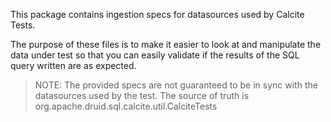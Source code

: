 This package contains ingestion specs for datasources used by Calcite Tests.

The purpose of these files is to make it easier to look at and manipulate the data under test so that you can easily
validate if the results of the SQL query written are as expected. 

> NOTE: The provided specs are not guaranteed to be in sync with the datasources used by the test. The source of truth
> is org.apache.druid.sql.calcite.util.CalciteTests
